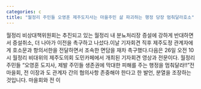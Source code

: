 ```yaml
---
categories: c
title: "월정리 주민들 오영훈 제주도지사는 마을주민 삶 파괴하는 행정 당장 멈춰달라호소"
---
```

월정리 비상대책위원회는 추진되고 있는 월정리 내 분뇨처리장 증설에 강하게 반대하면서 증설취소, 더 나아가 이전을 촉구하고 나섰다.이날 기자회견 직후 제주도정 관계자에게 호소문과 항의서한을 전달하면서 조속한 면담을 재차 촉구했다.다음은 26일 오전 10시 월정리 비대위의 제주도의회 도민카페에서 개최된 기자회견 영상과 전문이다. 월정리 주민들 “오영훈 도지사, 제발 주민들 생존권에 막대한 피해를 주는 행정을 멈춰달라!!”전 마을회, 전 이장과 도 관계자 간의 협의사항 존중해야 한다고 한 발언, 분열을 조장하는 것입니다. 마을회와 전 이